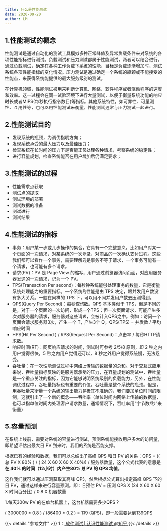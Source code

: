 ```yaml
---
title: 什么是性能测试
date: 2020-09-20
author: LM
---
```


## 1.性能测试的概念

性能测试是通过自动化的测试工具模拟多种正常峰值及异常负载条件来对系统的各项性能指标进行测试。负载测试和压力测试都属于性能测试，两者可以结合进行。通过负载测试，确定在各种工作负载下系统的性能，目标是负载逐渐增加时，测试系统各项性能指标的变化情况。压力测试是通过确定一个系统的瓶颈或不能接受的性能点，来获得系统能提供的最大服务级别的测试。

在计算机领域，性能测试被用来判断计算机、网络、软件程序或者驱动程序的速度和效率。这一过程会在同一试验环境下进行大量测试，以便于衡量系统功能的响应时长或者MIPS(每秒执行指令数目)等指标。其他系统特性，如可靠性、可量测性、互用性等，也可以用性能测试来衡量。性能测试通常与压力测试一起进行。

## 2.性能测试目的

- 发现系统的瓶颈，为调优指明方向；
- 发现系统承受的最大压力以及最佳压力；
- 检查系统在长时间的压力下是否能正常处理各种请求，考察系统的稳定性；
- 进行容量规划，检查系统能否在用户增加后仍满足要求；

## 3.性能测试的过程

- 性能需求点获取
- 测试点的提取
- 测试环境的部署
- 测试数据的准备
- 测试进行
- 测试结果

## 4.性能测试的指标

- 事务：用户某一步或几步操作的集合，它具有一个完整意义。比如用户对某一个页面的一次请求，对某系统的一次登录，对商品的一次确认支付过程。这些我们都可以看作一个事务，需要理解的是事务不等于请求，一个事务可能有一个请求，也可能有多个请求。
- 请求(PV)：PV 是 Page View 的缩写。用户通过浏览器访问页面，对应用服务器发送的一次请求，记为一个 PV。
- TPS(Transaction Per second)：每秒钟系统能够处理事务的数量，它是衡量系统处理能力的重要指标。一个系统的性能是由 TPS 决定，跟并发用户数没有多大关系。一般在同样的 TPS 下，可以用不同并发用户数去压测得到。
- QPS(Query Per Second)：每秒查询数。QPS 基本类似于 TPS，但是不同的是，对于一个页面的一次访问，形成一个TPS；但一次页面请求，可能产生多次对服务器的请求，服务器对这些请求，会被计入QPS之中。例如：访问一个页面会请求服务器3次，产生一个 T，产生3个 Q。QPS(TPS) = 并发数 / 平均响应时间
- HPS(Hit Per Second ) / RPS(Request Per Second)：点击率 / 每秒HTTP请求数。
- 响应时间(RT)：网页响应请求的时间，测试时可参考 2/5/8 原则，即 2 秒之内用户觉得很快，5 秒之内用户觉得还可以，8 秒之外用户觉得系统慢，无法忍受。
- 吞吐量：在一次性能测试过程中网络上传输的数据量的总和。对于交互式应用来说，吞吐量指标反映的是服务器承受的压力，在容量规划的测试中，吞吐量是一个重点关注的指标，因为它能够说明系统级别的负载能力，另外，在性能调优过程中，吞吐量指标也有重要的价值。吞吐量是整个系统的瓶颈。但是，用吞吐量来衡量一个系统的输出能力是极其不准确的，我们要加单位时间的限制，这就引出了一个新的概念——吞吐率（单位时间内网络上传输的数据量，也可以指单位时间内处理客户请求数量，通常情况下，吞吐率用“字节数/秒”来衡量）

## 5.容量预测

在系统上线前，需要对系统的容量进行测试，预测系统能接收用户多大的访问量，即希望评估出最大日 PV 到来时，我们的系统是否能支撑。

根据已有的经验和数据，我们可以总结出了高峰 QPS 和日 PV 的关系：QPS = (( 总 PV X 80% ) / ( 24 X 60 X 60 X 40%)) / 服务器数量，这个公式代表的意思是**在 40% 的时间（12小时）内产生80% 总 PV 的 QPS 均值**。

这样我们就可以通过压测获取其高峰 QPS，然后根据公式算出指定高峰 QPS 下的日 PV，通过这样来进行容量预测。即：日预估 PV = 压测 QPS X (24 X 60 X 60 X 时间百分比) / 0.8 X 机器数量

1.每天300w PV 的在单台机器上，这台机器需要多少QPS？ 

( 3000000 * 0.8 ) / (86400 * 0.2 ) = 139 (QPS)，即一般需要达到139QPS

{{< details "参考文件" >}} 
1：[ 软件测试 | 认识性能测试  @知乎 ](https://zhuanlan.zhihu.com/p/630366072)
{{< /details >}}